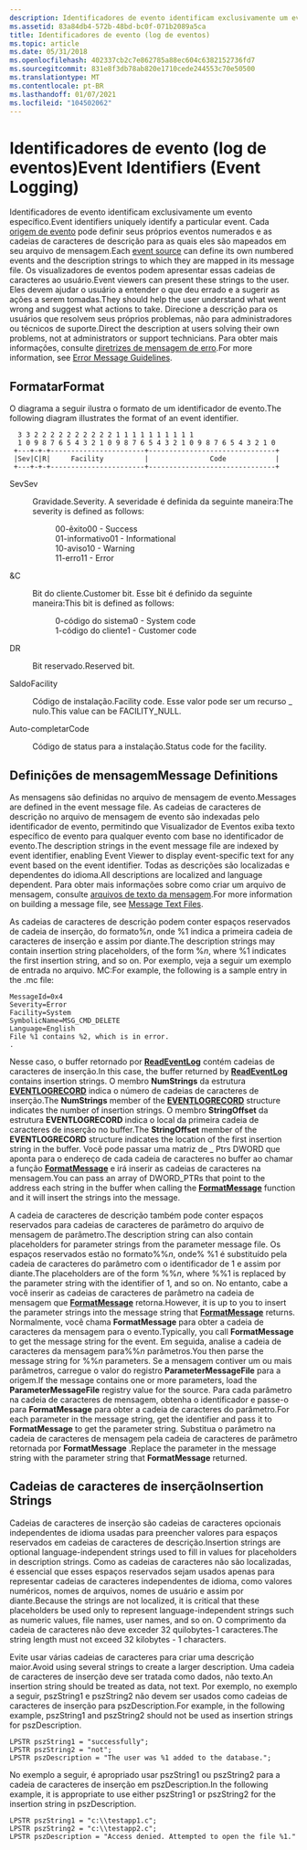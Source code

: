 ```yaml
---
description: Identificadores de evento identificam exclusivamente um evento específico.
ms.assetid: 83a84db4-572b-48bd-bc0f-071b2089a5ca
title: Identificadores de evento (log de eventos)
ms.topic: article
ms.date: 05/31/2018
ms.openlocfilehash: 402337cb2c7e862785a88ec604c6382152736fd7
ms.sourcegitcommit: 831e8f3db78ab820e1710cede244553c70e50500
ms.translationtype: MT
ms.contentlocale: pt-BR
ms.lasthandoff: 01/07/2021
ms.locfileid: "104502062"
---
```

# <a name="event-identifiers-event-logging"></a><span data-ttu-id="9f484-103">Identificadores de evento (log de eventos)</span><span class="sxs-lookup"><span data-stu-id="9f484-103">Event Identifiers (Event Logging)</span></span>

<span data-ttu-id="9f484-104">Identificadores de evento identificam exclusivamente um evento específico.</span><span class="sxs-lookup"><span data-stu-id="9f484-104">Event identifiers uniquely identify a particular event.</span></span> <span data-ttu-id="9f484-105">Cada [origem de evento](event-sources.md) pode definir seus próprios eventos numerados e as cadeias de caracteres de descrição para as quais eles são mapeados em seu arquivo de mensagem.</span><span class="sxs-lookup"><span data-stu-id="9f484-105">Each [event source](event-sources.md) can define its own numbered events and the description strings to which they are mapped in its message file.</span></span> <span data-ttu-id="9f484-106">Os visualizadores de eventos podem apresentar essas cadeias de caracteres ao usuário.</span><span class="sxs-lookup"><span data-stu-id="9f484-106">Event viewers can present these strings to the user.</span></span> <span data-ttu-id="9f484-107">Eles devem ajudar o usuário a entender o que deu errado e a sugerir as ações a serem tomadas.</span><span class="sxs-lookup"><span data-stu-id="9f484-107">They should help the user understand what went wrong and suggest what actions to take.</span></span> <span data-ttu-id="9f484-108">Direcione a descrição para os usuários que resolvem seus próprios problemas, não para administradores ou técnicos de suporte.</span><span class="sxs-lookup"><span data-stu-id="9f484-108">Direct the description at users solving their own problems, not at administrators or support technicians.</span></span> <span data-ttu-id="9f484-109">Para obter mais informações, consulte [diretrizes de mensagem de erro](/windows/desktop/Debug/error-message-guidelines).</span><span class="sxs-lookup"><span data-stu-id="9f484-109">For more information, see [Error Message Guidelines](/windows/desktop/Debug/error-message-guidelines).</span></span>

## <a name="format"></a><span data-ttu-id="9f484-110">Formatar</span><span class="sxs-lookup"><span data-stu-id="9f484-110">Format</span></span>

<span data-ttu-id="9f484-111">O diagrama a seguir ilustra o formato de um identificador de evento.</span><span class="sxs-lookup"><span data-stu-id="9f484-111">The following diagram illustrates the format of an event identifier.</span></span>

``` syntax
  3 3 2 2 2 2 2 2 2 2 2 2 1 1 1 1 1 1 1 1 1 1
  1 0 9 8 7 6 5 4 3 2 1 0 9 8 7 6 5 4 3 2 1 0 9 8 7 6 5 4 3 2 1 0
 +---+-+-+-----------------------+-------------------------------+
 |Sev|C|R|     Facility          |               Code            |
 +---+-+-+-----------------------+-------------------------------+
```

<dl> <dt>

<span data-ttu-id="9f484-112"><span id="Sev"></span><span id="sev"></span><span id="SEV"></span>Sev</span><span class="sxs-lookup"><span data-stu-id="9f484-112"><span id="Sev"></span><span id="sev"></span><span id="SEV"></span>Sev</span></span>
</dt> <dd>

<span data-ttu-id="9f484-113">Gravidade.</span><span class="sxs-lookup"><span data-stu-id="9f484-113">Severity.</span></span> <span data-ttu-id="9f484-114">A severidade é definida da seguinte maneira:</span><span class="sxs-lookup"><span data-stu-id="9f484-114">The severity is defined as follows:</span></span>

<dl> <dd><span data-ttu-id="9f484-115">00-êxito</span><span class="sxs-lookup"><span data-stu-id="9f484-115">00 - Success</span></span></dd> <dd><span data-ttu-id="9f484-116">01-informativo</span><span class="sxs-lookup"><span data-stu-id="9f484-116">01 - Informational</span></span></dd> <dd><span data-ttu-id="9f484-117">10-aviso</span><span class="sxs-lookup"><span data-stu-id="9f484-117">10 - Warning</span></span></dd> <dd><span data-ttu-id="9f484-118">11-erro</span><span class="sxs-lookup"><span data-stu-id="9f484-118">11 - Error</span></span></dd> </dl> </dd> <dt>

<span data-ttu-id="9f484-119"><span id="C"></span><span id="c"></span>&</span><span class="sxs-lookup"><span data-stu-id="9f484-119"><span id="C"></span><span id="c"></span>C</span></span>
</dt> <dd>

<span data-ttu-id="9f484-120">Bit do cliente.</span><span class="sxs-lookup"><span data-stu-id="9f484-120">Customer bit.</span></span> <span data-ttu-id="9f484-121">Esse bit é definido da seguinte maneira:</span><span class="sxs-lookup"><span data-stu-id="9f484-121">This bit is defined as follows:</span></span>

<dl> <dd><span data-ttu-id="9f484-122">0-código do sistema</span><span class="sxs-lookup"><span data-stu-id="9f484-122">0 - System code</span></span></dd> <dd><span data-ttu-id="9f484-123">1-código do cliente</span><span class="sxs-lookup"><span data-stu-id="9f484-123">1 - Customer code</span></span></dd> </dl> </dd> <dt>

<span data-ttu-id="9f484-124"><span id="R"></span><span id="r"></span>D</span><span class="sxs-lookup"><span data-stu-id="9f484-124"><span id="R"></span><span id="r"></span>R</span></span>
</dt> <dd>

<span data-ttu-id="9f484-125">Bit reservado.</span><span class="sxs-lookup"><span data-stu-id="9f484-125">Reserved bit.</span></span>

</dd> <dt>

<span data-ttu-id="9f484-126"><span id="Facility"></span><span id="facility"></span><span id="FACILITY"></span>Saldo</span><span class="sxs-lookup"><span data-stu-id="9f484-126"><span id="Facility"></span><span id="facility"></span><span id="FACILITY"></span>Facility</span></span>
</dt> <dd>

<span data-ttu-id="9f484-127">Código de instalação.</span><span class="sxs-lookup"><span data-stu-id="9f484-127">Facility code.</span></span> <span data-ttu-id="9f484-128">Esse valor pode ser um recurso \_ nulo.</span><span class="sxs-lookup"><span data-stu-id="9f484-128">This value can be FACILITY\_NULL.</span></span>

</dd> <dt>

<span data-ttu-id="9f484-129"><span id="Code"></span><span id="code"></span><span id="CODE"></span>Auto-completar</span><span class="sxs-lookup"><span data-stu-id="9f484-129"><span id="Code"></span><span id="code"></span><span id="CODE"></span>Code</span></span>
</dt> <dd>

<span data-ttu-id="9f484-130">Código de status para a instalação.</span><span class="sxs-lookup"><span data-stu-id="9f484-130">Status code for the facility.</span></span>

</dd> </dl>

## <a name="message-definitions"></a><span data-ttu-id="9f484-131">Definições de mensagem</span><span class="sxs-lookup"><span data-stu-id="9f484-131">Message Definitions</span></span>

<span data-ttu-id="9f484-132">As mensagens são definidas no arquivo de mensagem de evento.</span><span class="sxs-lookup"><span data-stu-id="9f484-132">Messages are defined in the event message file.</span></span> <span data-ttu-id="9f484-133">As cadeias de caracteres de descrição no arquivo de mensagem de evento são indexadas pelo identificador de evento, permitindo que Visualizador de Eventos exiba texto específico de evento para qualquer evento com base no identificador de evento.</span><span class="sxs-lookup"><span data-stu-id="9f484-133">The description strings in the event message file are indexed by event identifier, enabling Event Viewer to display event-specific text for any event based on the event identifier.</span></span> <span data-ttu-id="9f484-134">Todas as descrições são localizadas e dependentes do idioma.</span><span class="sxs-lookup"><span data-stu-id="9f484-134">All descriptions are localized and language dependent.</span></span> <span data-ttu-id="9f484-135">Para obter mais informações sobre como criar um arquivo de mensagem, consulte [arquivos de texto da mensagem](message-text-files.md).</span><span class="sxs-lookup"><span data-stu-id="9f484-135">For more information on building a message file, see [Message Text Files](message-text-files.md).</span></span>

<span data-ttu-id="9f484-136">As cadeias de caracteres de descrição podem conter espaços reservados de cadeia de inserção, do formato%*n*, onde %1 indica a primeira cadeia de caracteres de inserção e assim por diante.</span><span class="sxs-lookup"><span data-stu-id="9f484-136">The description strings may contain insertion string placeholders, of the form %*n*, where %1 indicates the first insertion string, and so on.</span></span> <span data-ttu-id="9f484-137">Por exemplo, veja a seguir um exemplo de entrada no arquivo. MC:</span><span class="sxs-lookup"><span data-stu-id="9f484-137">For example, the following is a sample entry in the .mc file:</span></span>

``` syntax
MessageId=0x4
Severity=Error
Facility=System
SymbolicName=MSG_CMD_DELETE
Language=English
File %1 contains %2, which is in error.
.
```

<span data-ttu-id="9f484-138">Nesse caso, o buffer retornado por [**ReadEventLog**](/windows/desktop/api/Winbase/nf-winbase-readeventloga) contém cadeias de caracteres de inserção.</span><span class="sxs-lookup"><span data-stu-id="9f484-138">In this case, the buffer returned by [**ReadEventLog**](/windows/desktop/api/Winbase/nf-winbase-readeventloga) contains insertion strings.</span></span> <span data-ttu-id="9f484-139">O membro **NumStrings** da estrutura [**EVENTLOGRECORD**](/windows/desktop/api/Winnt/ns-winnt-eventlogrecord) indica o número de cadeias de caracteres de inserção.</span><span class="sxs-lookup"><span data-stu-id="9f484-139">The **NumStrings** member of the [**EVENTLOGRECORD**](/windows/desktop/api/Winnt/ns-winnt-eventlogrecord) structure indicates the number of insertion strings.</span></span> <span data-ttu-id="9f484-140">O membro **StringOffset** da estrutura **EVENTLOGRECORD** indica o local da primeira cadeia de caracteres de inserção no buffer.</span><span class="sxs-lookup"><span data-stu-id="9f484-140">The **StringOffset** member of the **EVENTLOGRECORD** structure indicates the location of the first insertion string in the buffer.</span></span> <span data-ttu-id="9f484-141">Você pode passar uma matriz de \_ Ptrs DWORD que aponta para o endereço de cada cadeia de caracteres no buffer ao chamar a função [**FormatMessage**](/windows/desktop/api/winbase/nf-winbase-formatmessage) e irá inserir as cadeias de caracteres na mensagem.</span><span class="sxs-lookup"><span data-stu-id="9f484-141">You can pass an array of DWORD\_PTRs that point to the address each string in the buffer when calling the [**FormatMessage**](/windows/desktop/api/winbase/nf-winbase-formatmessage) function and it will insert the strings into the message.</span></span>

<span data-ttu-id="9f484-142">A cadeia de caracteres de descrição também pode conter espaços reservados para cadeias de caracteres de parâmetro do arquivo de mensagem de parâmetro.</span><span class="sxs-lookup"><span data-stu-id="9f484-142">The description string can also contain placeholders for parameter strings from the parameter message file.</span></span> <span data-ttu-id="9f484-143">Os espaços reservados estão no formato%%*n*, onde% %1 é substituído pela cadeia de caracteres do parâmetro com o identificador de 1 e assim por diante.</span><span class="sxs-lookup"><span data-stu-id="9f484-143">The placeholders are of the form %%*n*, where %%1 is replaced by the parameter string with the identifier of 1, and so on.</span></span> <span data-ttu-id="9f484-144">No entanto, cabe a você inserir as cadeias de caracteres de parâmetro na cadeia de mensagem que [**FormatMessage**](/windows/desktop/api/winbase/nf-winbase-formatmessage) retorna.</span><span class="sxs-lookup"><span data-stu-id="9f484-144">However, it is up to you to insert the parameter strings into the message string that [**FormatMessage**](/windows/desktop/api/winbase/nf-winbase-formatmessage) returns.</span></span> <span data-ttu-id="9f484-145">Normalmente, você chama **FormatMessage** para obter a cadeia de caracteres da mensagem para o evento.</span><span class="sxs-lookup"><span data-stu-id="9f484-145">Typically, you call **FormatMessage** to get the message string for the event.</span></span> <span data-ttu-id="9f484-146">Em seguida, analise a cadeia de caracteres da mensagem para%%*n* parâmetros.</span><span class="sxs-lookup"><span data-stu-id="9f484-146">You then parse the message string for %%*n* parameters.</span></span> <span data-ttu-id="9f484-147">Se a mensagem contiver um ou mais parâmetros, carregue o valor do registro **ParameterMessageFile** para a origem.</span><span class="sxs-lookup"><span data-stu-id="9f484-147">If the message contains one or more parameters, load the **ParameterMessageFile** registry value for the source.</span></span> <span data-ttu-id="9f484-148">Para cada parâmetro na cadeia de caracteres de mensagem, obtenha o identificador e passe-o para **FormatMessage** para obter a cadeia de caracteres do parâmetro.</span><span class="sxs-lookup"><span data-stu-id="9f484-148">For each parameter in the message string, get the identifier and pass it to **FormatMessage** to get the parameter string.</span></span> <span data-ttu-id="9f484-149">Substitua o parâmetro na cadeia de caracteres de mensagem pela cadeia de caracteres de parâmetro retornada por **FormatMessage** .</span><span class="sxs-lookup"><span data-stu-id="9f484-149">Replace the parameter in the message string with the parameter string that **FormatMessage** returned.</span></span>

## <a name="insertion-strings"></a><span data-ttu-id="9f484-150">Cadeias de caracteres de inserção</span><span class="sxs-lookup"><span data-stu-id="9f484-150">Insertion Strings</span></span>

<span data-ttu-id="9f484-151">Cadeias de caracteres de inserção são cadeias de caracteres opcionais independentes de idioma usadas para preencher valores para espaços reservados em cadeias de caracteres de descrição.</span><span class="sxs-lookup"><span data-stu-id="9f484-151">Insertion strings are optional language-independent strings used to fill in values for placeholders in description strings.</span></span> <span data-ttu-id="9f484-152">Como as cadeias de caracteres não são localizadas, é essencial que esses espaços reservados sejam usados apenas para representar cadeias de caracteres independentes de idioma, como valores numéricos, nomes de arquivos, nomes de usuário e assim por diante.</span><span class="sxs-lookup"><span data-stu-id="9f484-152">Because the strings are not localized, it is critical that these placeholders be used only to represent language-independent strings such as numeric values, file names, user names, and so on.</span></span> <span data-ttu-id="9f484-153">O comprimento da cadeia de caracteres não deve exceder 32 quilobytes-1 caracteres.</span><span class="sxs-lookup"><span data-stu-id="9f484-153">The string length must not exceed 32 kilobytes - 1 characters.</span></span>

<span data-ttu-id="9f484-154">Evite usar várias cadeias de caracteres para criar uma descrição maior.</span><span class="sxs-lookup"><span data-stu-id="9f484-154">Avoid using several strings to create a larger description.</span></span> <span data-ttu-id="9f484-155">Uma cadeia de caracteres de inserção deve ser tratada como dados, não texto.</span><span class="sxs-lookup"><span data-stu-id="9f484-155">An insertion string should be treated as data, not text.</span></span> <span data-ttu-id="9f484-156">Por exemplo, no exemplo a seguir, pszString1 e pszString2 não devem ser usados como cadeias de caracteres de inserção para pszDescription.</span><span class="sxs-lookup"><span data-stu-id="9f484-156">For example, in the following example, pszString1 and pszString2 should not be used as insertion strings for pszDescription.</span></span>

``` syntax
LPSTR pszString1 = "successfully"; 
LPSTR pszString2 = "not"; 
LPSTR pszDescription = "The user was %1 added to the database.";
```

<span data-ttu-id="9f484-157">No exemplo a seguir, é apropriado usar pszString1 ou pszString2 para a cadeia de caracteres de inserção em pszDescription.</span><span class="sxs-lookup"><span data-stu-id="9f484-157">In the following example, it is appropriate to use either pszString1 or pszString2 for the insertion string in pszDescription.</span></span>

``` syntax
LPSTR pszString1 = "c:\\testapp1.c"; 
LPSTR pszString2 = "c:\\testapp2.c"; 
LPSTR pszDescription = "Access denied. Attempted to open the file %1."
```

 

 
